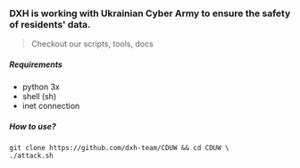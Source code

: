 ### DXH is working with Ukrainian Cyber Army to ensure the safety of residents' data.

> Checkout our scripts, tools, docs

##### Requirements
- python 3x
- shell (sh)
- inet connection

##### How to use?
```
git clone https://github.com/dxh-team/CDUW && cd CDUW \
./attack.sh
```
